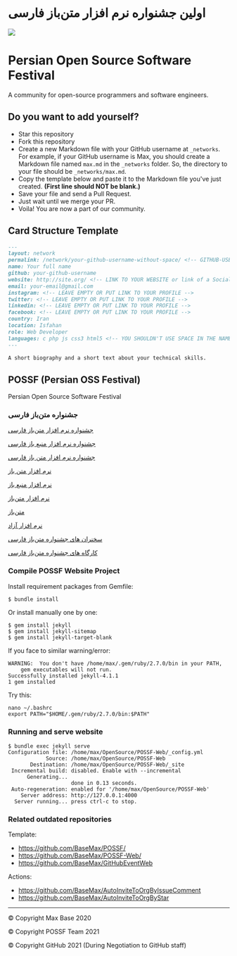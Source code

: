 # اولین جشنواره نرم افزار متن‌باز فارسی

![](cover.jpg)

# Persian Open Source Software Festival

A community for open-source programmers and software engineers.

## Do you want to add yourself?

- Star this repository
- Fork this repository
- Create a new Markdown file with your GitHub username at `_networks`. For example, if your GitHub username is Max, you should create a Markdown file named `max.md` in the `_networks` folder. So, the directory to your file should be `_networks/max.md`.
- Copy the template below and paste it to the Markdown file you've just created. **(First line should NOT be blank.)**
- Save your file and send a Pull Request.
- Just wait until we merge your PR.
- Voila! You are now a part of our community.

## Card Structure Template

```md
---
layout: network
permalink: /network/your-github-username-without-space/ <!-- GITHUB-USERNAME -->
name: Your full name
github: your-github-username
website: http://site.org/ <!-- LINK TO YOUR WEBSITE or link of a Social network -->
email: your-email@gmail.com
instagram: <!-- LEAVE EMPTY OR PUT LINK TO YOUR PROFILE -->
twitter: <!-- LEAVE EMPTY OR PUT LINK TO YOUR PROFILE -->
linkedin: <!-- LEAVE EMPTY OR PUT LINK TO YOUR PROFILE -->
facebook: <!-- LEAVE EMPTY OR PUT LINK TO YOUR PROFILE -->
country: Iran
location: Isfahan
role: Web Developer
languages: c php js css3 html5 <!-- YOU SHOULDN'T USE SPACE IN THE NAME OF THE PROGRAMMING LANGUAGE -->
---

A short biography and a short text about your technical skills.
```

## POSSF (Persian OSS Festival)

Persian Open Source Software Festival

### جشنواره متن‌باز فارسی

[جشنواره نرم افزار متن‌باز فارسی](https://possf.ir/)

[جشنواره نرم افزار منبع باز فارسی](https://possf.ir/)

[جشنواره نرم افزار متن باز فارسی](https://possf.ir/)

[نرم افزار متن باز](https://possf.ir/)

[نرم افزار منبع باز](https://possf.ir/)

[نرم افزار متن‌باز](https://possf.ir/)

[متن‌باز](https://possf.ir/)

[نرم افزار آزاد](https://possf.ir/)

[سخنران های جشنواره متن‌باز فارسی](https://possf.ir/speaker/)

[کارگاه های جشنواره متن‌باز فارسی](https://possf.ir/workshop/)

### Compile POSSF Website Project

Install requirement packages from Gemfile:

```
$ bundle install
```

Or install manually one by one:

```
$ gem install jekyll
$ gem install jekyll-sitemap
$ gem install jekyll-target-blank
```

If you face to similar warning/error:
```
WARNING:  You don't have /home/max/.gem/ruby/2.7.0/bin in your PATH,
    gem executables will not run.
Successfully installed jekyll-4.1.1
1 gem installed
```

Try this:

```
nano ~/.bashrc
export PATH="$HOME/.gem/ruby/2.7.0/bin:$PATH"
```

### Running and serve website

```
$ bundle exec jekyll serve
Configuration file: /home/max/OpenSource/POSSF-Web/_config.yml
            Source: /home/max/OpenSource/POSSF-Web
       Destination: /home/max/OpenSource/POSSF-Web/_site
 Incremental build: disabled. Enable with --incremental
      Generating...
                    done in 0.13 seconds.
 Auto-regeneration: enabled for '/home/max/OpenSource/POSSF-Web'
    Server address: http://127.0.0.1:4000
  Server running... press ctrl-c to stop.
```

### Related outdated repositories

Template:
- https://github.com/BaseMax/POSSF/
- https://github.com/BaseMax/POSSF-Web/
- https://github.com/BaseMax/GitHubEventWeb

Actions:
- https://github.com/BaseMax/AutoInviteToOrgByIssueComment
- https://github.com/BaseMax/AutoInviteToOrgByStar

--------

© Copyright Max Base 2020

© Copyright POSSF Team 2021

© Copyright GitHub 2021 (During Negotiation to GitHub staff)
